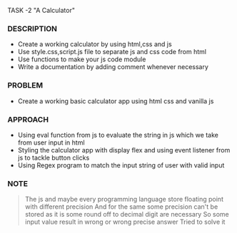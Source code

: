 TASK -2 "A Calculator"

### DESCRIPTION
  - Create a working calculator by using html,css and js
  - Use style.css,script.js file to separate js and css code from html
  - Use functions to make your js code module
  - Write a documentation by adding comment whenever necessary

### PROBLEM
  - Create a working basic calculator app using html css and vanilla js

### APPROACH
  - Using eval function from js to evaluate the string in js which we take from user input in html
  - Styling the calculator app with display flex and using event listener from js to tackle button clicks
  - Using Regex program to match the input string of user with valid input

### NOTE
  > The js and maybe every programming language store floating point with different precision 
  > And for the same some precision can't be stored as it is some round off to decimal digit are necessary
  > So some input value result in wrong or wrong precise answer
  > Tried to solve it 
